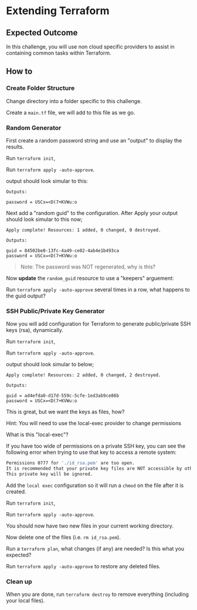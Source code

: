 # Extending Terraform

## Expected Outcome

In this challenge, you will use non cloud specific providers to assist in containing common tasks within Terraform.

## How to

### Create Folder Structure

Change directory into a folder specific to this challenge.

Create a  `main.tf` file, we will add to this file as we go.

### Random Generator

First create a random password string and use an "output" to display the results. 

Run `terraform init`,

Run `terraform apply -auto-approve`.


output should look simular to this:
```hcl
Outputs:

password = USCx=<D(7+KVWu:o
```

Next add a "random guid" to the configuration. After Apply your output should look simular to this now;

```hcl
Apply complete! Resources: 1 added, 0 changed, 0 destroyed.

Outputs:

guid = 84502be0-13fc-4a49-ce02-4ab4e1b493ca
password = USCx=<D(7+KVWu:o
```

> Note: The password was NOT regenerated, why is this?


Now **update** the `random_guid` resource to use a "keepers" arguement:

Run `terraform apply -auto-approve` several times in a row, what happens to the guid output?

### SSH Public/Private Key Generator

Now you will add configuration for Terraform to generate public/private SSH keys (rsa), dynamically.

Run `terraform init`,

Run `terraform apply -auto-approve`.

output should look simular to below;

```hcl
Apply complete! Resources: 2 added, 0 changed, 2 destroyed.

Outputs:

guid = ad4efda0-d17d-559c-5cfe-1ed3ab9ce86b
password = USCx=<D(7+KVWu:o
```

This is great, but we want the keys as files, how?

Hint: You will need to use the local-exec provider to change permissions 

What is this "local-exec"?

If you have too wide of permissions on a private SSH key, you can see the following error when trying to use that key to access a remote system:

```sh
Permissions 0777 for './id_rsa.pem' are too open.
It is recommended that your private key files are NOT accessible by others.
This private key will be ignored.
```

Add the `local exec` configuration so it will run a `chmod` on the file after it is created.

Run `terraform init`,

Run `terraform apply -auto-approve`.

You should now have two new files in your current working directory.

Now delete one of the files (i.e. `rm id_rsa.pem`).

Run a `terraform plan`, what changes (if any) are needed? Is this what you expected?

Run `terraform apply -auto-approve` to restore any deleted files.

### Clean up

When you are done, run `terraform destroy` to remove everything (including your local files).

